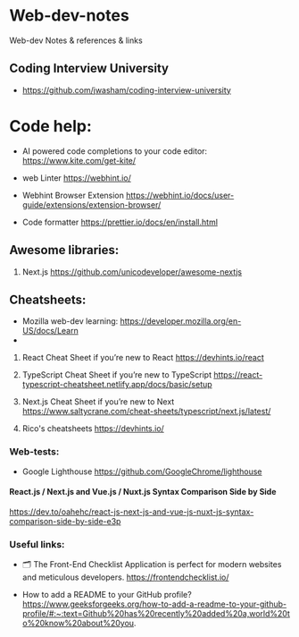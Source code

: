 # Web-dev-notes
Web-dev Notes &amp; references &amp; links

## Coding Interview University
- https://github.com/jwasham/coding-interview-university


# Code help:

- AI powered code completions to your code editor:
https://www.kite.com/get-kite/
- web Linter
https://webhint.io/

- Webhint Browser Extension
https://webhint.io/docs/user-guide/extensions/extension-browser/

- Code formatter
https://prettier.io/docs/en/install.html

## Awesome libraries:

1. Next.js
https://github.com/unicodeveloper/awesome-nextjs

## Cheatsheets:

- Mozilla web-dev learning:
https://developer.mozilla.org/en-US/docs/Learn
- 

1. React Cheat Sheet if you’re new to React
https://devhints.io/react

2. TypeScript Cheat Sheet if you’re new to TypeScript
https://react-typescript-cheatsheet.netlify.app/docs/basic/setup

3. Next.js Cheat Sheet if you’re new to Next
https://www.saltycrane.com/cheat-sheets/typescript/next.js/latest/

4. Rico's cheatsheets
https://devhints.io/

### Web-tests:

- Google Lighthouse
https://github.com/GoogleChrome/lighthouse

#### React.js / Next.js and Vue.js / Nuxt.js Syntax Comparison Side by Side
https://dev.to/oahehc/react-js-next-js-and-vue-js-nuxt-js-syntax-comparison-side-by-side-e3p

### Useful links:
- 🗂 The Front-End Checklist Application is perfect for modern websites and meticulous developers.
https://frontendchecklist.io/

- How to add a README to your GitHub profile?
https://www.geeksforgeeks.org/how-to-add-a-readme-to-your-github-profile/#:~:text=Github%20has%20recently%20added%20a,world%20to%20know%20about%20you.
